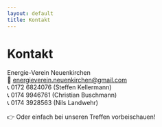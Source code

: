 ```yaml
---
layout: default
title: Kontakt
---
```



# Kontakt

Energie-Verein Neuenkirchen  
📧 energieverein.neuenkirchen@gmail.com  
📞 0172 6824076 (Steffen Kellermann)  
📞 0174 9946761 (Christian Buschmann)  
📞 0174 3928563 (Nils Landwehr)  

👉 Oder einfach bei unseren Treffen vorbeischauen!
